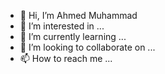 - 👋 Hi, I’m Ahmed Muhammad
- 👀 I’m interested in ...
- 🌱 I’m currently learning ...
- 💞️ I’m looking to collaborate on ...
- 📫 How to reach me ...

<!---
ahmed374b/ahmed374b is a ✨ special ✨ repository because its `README.md` (this file) appears on your GitHub profile.
You can click the Preview link to take a look at your changes.
--->
